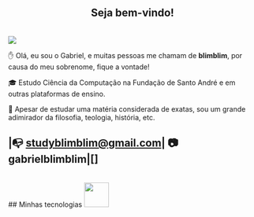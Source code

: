 
<center><h2> Seja bem-vindo!</h2> </center> <br>

<img src = "(https://steamuserimages-a.akamaihd.net/ugc/904528168689639178/739348009D1B10DEDEEDBE09FA03CD0B0E076922/?imw=5000&imh=5000&ima=fit&impolicy=Letterbox&imcolor=%23000000&letterbox=false)" width >



✋ Olá, eu sou o Gabriel, e muitas pessoas me chamam de **blimblim**, por causa do meu sobrenome, fique a vontade!

🎓 Estudo Ciência da Computação na Fundação de Santo André e em outras plataformas de ensino.

💭 Apesar de estudar uma matéria considerada de exatas, sou um grande adimirador da filosofia, teologia, história, etc.

|📭 studyblimblim@gmail.com| 📷 gabrielblimblim|[] 
--------

<br>
## Minhas tecnologias
<img src="https://cdn.jsdelivr.net/gh/devicons/devicon@latest/icons/java/java-original.svg" /width="50px"> 





